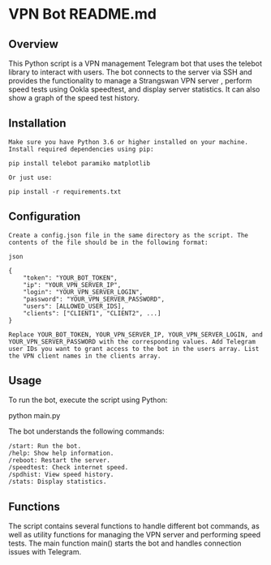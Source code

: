 # VPN Bot README.md

## Overview

This Python script is a VPN management Telegram bot that uses the telebot library to interact with users. The bot connects to the server via SSH and provides the functionality to manage a Strangswan VPN server , perform speed tests using Ookla speedtest, and display server statistics. It can also show a graph of the speed test history.

## Installation

    Make sure you have Python 3.6 or higher installed on your machine.
    Install required dependencies using pip:

    pip install telebot paramiko matplotlib

    Or just use:

    pip install -r requirements.txt

## Configuration

    Create a config.json file in the same directory as the script. The contents of the file should be in the following format:

    json

    {
        "token": "YOUR_BOT_TOKEN",
        "ip": "YOUR_VPN_SERVER_IP",
        "login": "YOUR_VPN_SERVER_LOGIN",
        "password": "YOUR_VPN_SERVER_PASSWORD",
        "users": [ALLOWED_USER_IDS],
        "clients": ["CLIENT1", "CLIENT2", ...]
    }

    Replace YOUR_BOT_TOKEN, YOUR_VPN_SERVER_IP, YOUR_VPN_SERVER_LOGIN, and YOUR_VPN_SERVER_PASSWORD with the corresponding values. Add Telegram user IDs you want to grant access to the bot in the users array. List the VPN client names in the clients array.

## Usage

To run the bot, execute the script using Python:

python main.py

The bot understands the following commands:

    /start: Run the bot.
    /help: Show help information.
    /reboot: Restart the server.
    /speedtest: Check internet speed.
    /spdhist: View speed history.
    /stats: Display statistics.

## Functions

The script contains several functions to handle different bot commands, as well as utility functions for managing the VPN server and performing speed tests. The main function main() starts the bot and handles connection issues with Telegram.
